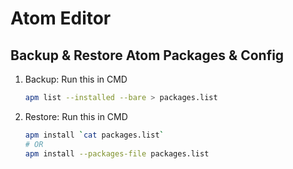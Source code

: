 # Atom Editor

## Backup & Restore Atom Packages & Config

1. Backup: Run this in CMD
   ```bash
   apm list --installed --bare > packages.list
   ```
2. Restore: Run this in CMD
   ```bash
   apm install `cat packages.list`
   # OR
   apm install --packages-file packages.list
   ```
